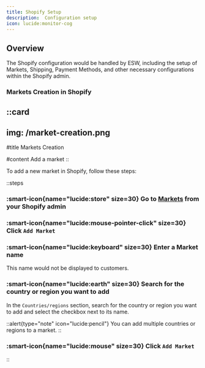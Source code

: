 ```yaml
---
title: Shopify Setup
description:  Configuration setup
icon: lucide:monitor-cog
---
```


## Overview

The Shopify configuration would be handled by ESW, including the setup of Markets, Shipping, Payment Methods, and other necessary configurations within the Shopify admin.

### Markets Creation in Shopify


::card
---
img: /market-creation.png
---
#title
Markets Creation

#content
Add a market
::

To add a new market in Shopify, follow these steps:

::steps
### :smart-icon{name="lucide:store" size=30} Go to [Markets](https://accounts.shopify.com/select?rid=f3f66f40-5f39-47d9-bae1-cd1203948b2a) from your Shopify admin

### :smart-icon{name="lucide:mouse-pointer-click" size=30} Click `Add Market`

### :smart-icon{name="lucide:keyboard" size=30} Enter a Market name

This name would not be displayed to customers.

### :smart-icon{name="lucide:earth" size=30} Search for the country or region you want to add

In the `Countries/regions` section, search for the country or region you want to add and select the checkbox next to its name.

::alert{type="note" icon="lucide:pencil"}
 You can add multiple countries or regions to a market.
::

### :smart-icon{name="lucide:mouse" size=30} Click `Add Market`

::

